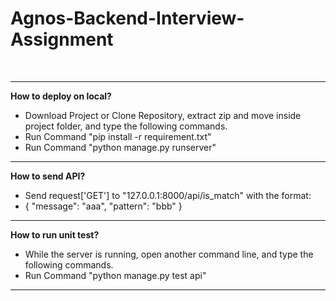 # Agnos-Backend-Interview-Assignment

<br>
<hr>
<b>How to deploy on local?</b>
<ul>
<li>Download Project or Clone Repository, extract zip and move inside project folder, and type the following commands.</li>
<li>Run Command "pip install -r requirement.txt"</li>
<li>Run Command "python manage.py runserver"</li>
</ul>
<hr>
<b>How to send API?</b>
<ul>
<li>Send request['GET'] to "127.0.0.1:8000/api/is_match" with the format:</li>
<li>{ "message": "aaa",	"pattern": "bbb" }</li>
</ul>
<hr>
<b>How to run unit test?</b>
<ul>
<li>While the server is running, open another command line, and type the following commands.</li>
<li>Run Command "python manage.py test api"</li>
</ul>
<hr>
